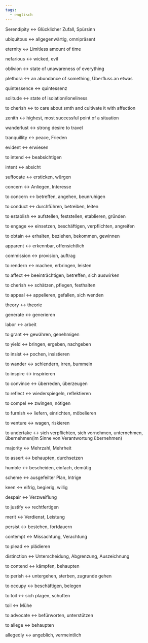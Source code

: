 ```yaml
---
tags:
  - englisch
---
```

Serendipity <-> Glücklicher Zufall, Spürsinn
<!--SR:!2024-10-02,68,312!2024-10-05,68,317-->

ubiquitous <-> allgegenwärtig, omnipräsent
<!--SR:!2024-09-23,59,310!2024-09-04,41,297-->

eternity <-> Limitless amount of time
<!--SR:!2024-09-20,57,312!2024-09-30,65,317-->

nefarious <-> wicked, evil
<!--SR:!2024-10-02,68,312!2024-09-26,61,317-->

oblivion <-> state of unawareness of everything
<!--SR:!2024-08-31,41,292!2024-10-12,75,325-->

plethora <-> an abundance of something, Überfluss an etwas
<!--SR:!2024-10-04,67,317!2024-09-18,55,312-->

quintessence <-> quintessenz
<!--SR:!2024-09-19,58,312!2024-09-25,61,317-->

solitude <-> state of isolation/loneliness
<!--SR:!2024-09-16,55,310!2024-10-06,69,317-->

to cherish <-> to care about smth and cultivate it with affection
<!--SR:!2024-09-24,61,317!2024-09-01,44,290-->

zenith <-> highest, most successful point of a situation
<!--SR:!2024-09-15,50,305!2024-08-23,36,290-->

wanderlust <-> strong desire to travel
<!--SR:!2024-09-22,59,317!2024-09-15,55,312-->

tranquillity <-> peace, Frieden
<!--SR:!2024-09-09,50,292!2024-09-21,58,317-->

evident <-> erwiesen
<!--SR:!2024-08-15,16,332!2024-08-19,19,338-->

to intend <-> beabsichtigen
<!--SR:!2024-08-14,15,332!2024-08-19,19,338-->

intent <-> absicht
<!--SR:!2024-08-14,15,332!2024-08-17,17,338-->

suffocate <-> ersticken, würgen
<!--SR:!2024-08-15,16,332!2024-08-18,18,338-->

concern <-> Anliegen, Interesse
<!--SR:!2024-08-15,13,298!2024-08-16,17,332-->

to concern <-> betreffen, angehen, beunruhigen
<!--SR:!2024-08-08,6,278!2024-08-16,17,332-->

to conduct <-> durchführen, betreiben, leiten
<!--SR:!2024-08-12,14,312!2024-08-19,19,338-->

to establish <-> aufstellen, feststellen, etablieren, gründen
<!--SR:!2024-08-09,7,318!2024-08-18,19,332-->

to engage <-> einsetzen, beschäftigen, verpflichten, angreifen
<!--SR:!2024-08-04,2,252!2024-08-01,1,248-->

to obtain <-> erhalten, beziehen, bekommen, gewinnen
<!--SR:!2024-08-05,7,292!2024-08-09,7,318-->

apparent <-> erkennbar, offensichtlich
<!--SR:!2024-08-13,14,312!2024-08-05,3,258-->

commission <-> provision, auftrag
<!--SR:!2024-08-12,13,318!2024-08-16,16,332-->

to rendern <-> machen, erbringen, leisten
<!--SR:!2024-08-01,1,297!2024-08-13,10,272-->

to affect <-> beeinträchtigen, betreffen, sich auswirken
<!--SR:!2024-08-17,18,332!2024-08-20,20,338-->

to cherish <-> schätzen, pflegen, festhalten
<!--SR:!2024-08-15,16,332!2024-08-16,16,338-->

to appeal <-> appelieren, gefallen, sich wenden
<!--SR:!2024-08-01,3,278!2024-08-03,4,332-->

theory <-> theorie
<!--SR:!2024-08-20,18,348!2024-08-18,18,338-->

generate <-> generieren
<!--SR:!2024-08-22,20,348!2024-08-19,19,338-->

labor <-> arbeit
<!--SR:!2024-08-22,20,348!2024-08-17,17,338-->

to grant <-> gewähren, genehmigen
<!--SR:!2024-08-17,17,338!2024-08-03,4,308-->

to yield <-> bringen, ergeben, nachgeben
<!--SR:!2024-08-09,7,278!2024-08-04,4,312-->

to insist <-> pochen, insistieren
<!--SR:!2024-08-20,20,338!2024-08-02,4,328-->

to wander <-> schlendern, irren, bummeln
<!--SR:!2024-08-16,16,338!2024-08-03,4,308-->

to inspire <-> inspirieren
<!--SR:!2024-08-17,17,338!2024-08-18,16,348-->

to convince <-> überreden, überzeugen
<!--SR:!2024-08-02,4,328!2024-08-18,18,338-->

to reflect <-> wiederspiegeln, reflektieren
<!--SR:!2024-08-20,20,338!2024-08-02,4,328-->

to compel <-> zwingen, nötigen
<!--SR:!2024-08-10,11,318!2024-08-02,4,328-->

to furnish <-> liefern, einrichten, möbelieren
<!--SR:!2024-08-19,17,348!2024-08-16,16,338-->

to venture <-> wagen, riskieren
<!--SR:!2024-08-19,17,348!2024-08-20,20,338-->

to undertake <-> sich verpflichten, sich vornehmen, unternehmen, übernehmen(im Sinne von Verantwortung übernehmen)
<!--SR:!2024-08-02,3,258!2024-08-04,4,337-->

majority <-> Mehrzahl, Mehrheit
<!--SR:!2024-08-02,4,328!2024-08-16,16,338-->

to assert <-> behaupten, durchsetzen
<!--SR:!2024-08-01,3,278!2024-08-03,4,334-->

humble <-> bescheiden, einfach, demütig
<!--SR:!2024-08-17,17,338!2024-08-03,4,308-->

scheme <-> ausgefeilter Plan, Intrige
<!--SR:!2024-08-19,17,348!2024-08-16,16,338-->

keen <-> eifrig, begierig, willig
<!--SR:!2024-08-04,2,288!2024-08-20,20,338-->

despair <-> Verzweiflung
<!--SR:!2024-08-19,17,348!2024-08-19,19,338-->

to justify <-> rechtfertigen
<!--SR:!2024-08-20,18,348!2024-08-18,18,338-->

merit <-> Verdienst, Leistung
<!--SR:!2024-08-02,4,328!2024-08-17,17,338-->

persist <-> bestehen, fortdauern
<!--SR:!2024-08-17,17,338!2024-08-03,4,308-->

contempt <-> Missachtung, Verachtung
<!--SR:!2024-08-12,10,308!2024-08-18,18,338-->

to plead <-> plädieren
<!--SR:!2024-08-20,20,338!2024-08-21,19,348-->

distinction <-> Unterscheidung, Abgrenzung, Auszeichnung
<!--SR:!2024-08-09,10,318!2024-08-18,16,348-->

to contend <-> kämpfen, behaupten
<!--SR:!2024-08-20,18,348!2024-08-13,14,318-->

to perish <-> untergehen, sterben, zugrunde gehen
<!--SR:!2024-08-02,4,328!2024-08-17,17,338-->

to occupy <-> beschäftigen, belegen
<!--SR:!2024-08-17,17,338!2024-08-19,17,348-->

to toil <-> sich plagen, schuften
<!--SR:!2024-08-20,20,338!2024-08-21,19,348-->

toil <-> Mühe
<!--SR:!2024-08-18,18,338!2024-08-21,19,348-->

to advocate <-> befürworten, unterstützen
<!--SR:!2024-08-18,16,348!2024-08-19,19,338-->

to allege <-> behaupten
<!--SR:!2024-08-22,20,348!2024-08-16,16,338-->

allegedly <-> angeblich, vermeintlich
<!--SR:!2024-08-13,11,328!2024-08-18,18,338-->


